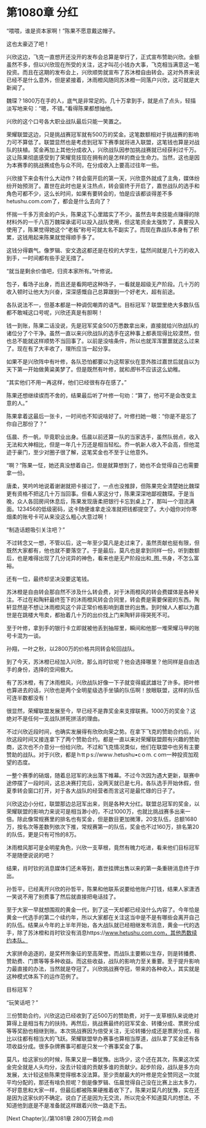 # 第1080章 分红

“喂喂，谁是资本家啊！”陈果不愿意戴这帽子。

这也太豪迈了吧！

兴欣这边，飞克一直想开还没开的发布会总算是举行了，正式宣布赞助兴欣。金额虽然不多，但以兴欣现在所受的关注，这才叫花小钱办大事，飞克相当满意这一笔投资。而且在这期的发布会上，兴欣顺势就宣布了苏沐橙自由转会。这对外界来说已经不是什么意外，但是紧接着，沐雨橙风随同苏沐橙一同落户兴欣，这可就是大新闻了。

魏琛？1800万在手的人，底气是非常足的。几十万拿到手，就是点了点头，轻描淡写地来句：“嗯，不错。”看得陈果都想抽他。

兴欣的这个口号各大职业战队最后只能一笑置之。

荣耀联盟这边，只是挑战赛冠军就有500万的奖金。这笔数额相对于挑战赛的影响力可不算低了。联盟显然也是考虑到冠军下赛季就将进入联盟，这笔钱也算是对战队的扶植。奖金再加上其他分成收入，兴欣战队因参加挑战赛就已经获利过千万。这让陈果彻底感受到了荣耀竞技现在拥有的是怎样的商业生命力。当然，这也是因为本赛季的挑战赛成色与众不同，在分成收入上要高过往年一些。

兴欣接下来会有什么大动作？转会窗开启的第一天，兴欣意外就成了主角，媒体纷纷开始预测了。嘉世在此时也是关注热点，转会窗终于开启了，嘉世战队的选手和角色可都不少，这么长时间，如果有要转会的，怕是应该都谈得差不多hetushu.com.com了，都会是什么去向了？

怀揣一千多万资金的户头，陈果这下心里踏实了不少。虽然去年卖技能点赚得的除材料外的一千八百万魏琛承诺可以投入战队使用，但这笔资金太强势了，真要投入使用了，陈果觉得她这个“老板”称号可就太名不副实了。而现在靠战队本身有了积累，这钱用起来陈果就觉得顺手多了。

这钱分得霸气。像罗辑、安文逸这都还是在校的大学生，猛然间就是几十万的收入到手，一时间都有些手足无措了。

“就当是剩余价值吧，归资本家所有。”叶修说。

包子，看场子出身，而且还是看网吧这种场子，一看就是超级无产阶段。几十万的收入顿时让他大为兴奋，深深感慨自己总算跟到一个好老大，超有前途。

各队说法不一，但基本都是一种调侃嘲弄的语气。目标冠军？联盟里绝大多数队伍都不敢喊这口号呢，兴欣还真是有胆啊！

钱一到账，陈果二话没说，先是冠军奖金500万悉数拿出来，直接就给兴欣战队的诸位分了个干净。虽然一直以来兴欣战队的选手在这种事上都表现得比较漠然，但也总不能就这样顺势不当回事了。以前是没啥条件，所以也就浑浑噩噩就这么过来了。现在有了大丰收了，理所应当一起分享。

如果不是兴欣阵中有叶修，各队恐怕都要以为这帮家伙在意外胜过嘉世后就自以为天下第一开始做黄粱美梦了。但是既然有叶修，就和*图*书不应该这么幼稚。

“其实他们不用一再这样，他们已经很有存在感了。”

陈果还想继续锲而不舍的，结果最后听了叶修一句劝：“算了，他可不是会改变主意的人。”

陈果拿着这最后一张卡，一时间也不知说啥好了。叶修扫她一眼：“你是不是忘了你自己那份了？”

伍晨、乔一帆，毕竟职业出身。伍晨以前还算一队的当家选手，虽然队弱点，收入无法和大神相比，但是一年几十万还是相当轻松。乔一帆新人收入不会高，但他混迹于豪门，至少对圈子很了解，这笔奖金也不至于让他意外。

“啊？”陈果一怔，她还真没想着自己，但是就算想到了，她也不会觉得自己也需要拿一份。

唐柔，笑吟吟地说着谢谢就把卡接过了，一点也没推辞，但陈果完全清楚她比魏琛更有资格不把这几十万当回事。但看人家这分寸，陈果深深地鄙视魏琛。于是当晚，众人各回房间休息后，陈果发现唐柔把银行卡忘到桌上了，那叫一个泪流满面。123456的低级密码，这卡随便谁拿走没准就把钱都提空了。大小姐你对你寒烟柔的账号卡可从来没这么粗心大意过啊！

“制造话题吸引关注吧？”

不过转念又一想，不管以后，这一年至少莫凡是走过来了，虽然贡献也挺有限，但既然大家都有，他也就不要落空了。于是最后，莫凡也是拿到同样一份，听到数额后，也是难得出现了几分诧异的神色，看来也是无产阶段出和_图_书身，不怎么富裕。

还有一位，最终却坚决没要这笔钱。

苏沐橙是自由转会那自然不涉及什么转会费，对于沐雨橙风的转会费媒体是各种关注。不过在和陶轩最终签下的沐雨橙风转会合同里，转会费是需要保密的东西。陶轩显然是不想让沐雨橙风这个非正常价格影响到嘉世的出售。到时候人人都以为嘉世是在跳楼大甩卖，都抬着几十万的出价找上门来陶轩非得哭死不可。

至于叶修，拿到手的银行卡立即就被他丢到抽屉里，瞬间和他那一堆荣耀马甲的账号卡混为一谈。

孙翔，一叶之秋，以2800万的价格共同转会轮回战队。

到了今天，苏沐橙已经加入兴欣，那么肖时钦呢？他会选择哪里？他同样是自由选手的身份，选择的空间极大。

有了苏沐橙，有了沐雨橙风，兴欣战队好像一下子就变得威武雄壮了许多。把叶修也算进去的话，兴欣也是两个全明星级选手坐镇的队伍啊！放眼联盟，这样的队伍可连半数都没有！

很显然，荣耀联盟发展至今，早已经不是靠奖金来支撑联赛。1000万的奖金？这绝对不是任何一支战队拼死拼活的理由。

不过兴欣近段时间，也确实发展得有欣欣向荣之势。在拿下飞克的赞助合约后，兴欣这段时间又接连拿下了两个赞助合约。都是一直以来对荣耀联盟颇有兴趣的赞助商，这次也不介意分一份给兴欣。不过和飞克情况类似，他们在联盟中也另有主要赞助的战队。对于兴欣，都是ｈttｐs://wwｗ.hetushu•cｏm.ｃoｍ一种投资加观望的态度。

一整个赛季的硝烟，随着总冠军的决出落下帷幕。不过今次因为遇大更新，联赛中途停摆了一段时间，这总决赛打完后，没两天就已是七月。各队选手开始休假，但夏季转会窗口打开，对于各大战队的经营者而言这可是最忙碌的日子了。

兴欣这边小分红，联盟那边总冠军出来，则是各种大分红。联盟总冠军的奖金，以荣耀联盟的影响力来说可是相当渺小的，不过1000万，也就比挑战赛多出来一倍。除此像常规赛里的排名也有奖金，但是数目更加微薄，20支队伍，总额1680万，按名次等差数列依次下推，常规赛第一的队伍，奖金也不过160万，排名第20的队伍，更是只有可怜的8万。

沐雨橙风那可是全明星角色，兴欣一支草根，竟然有魄力吃进，看来他们目标冠军不是随便说说的吧？

结果，肖时钦的消息媒体们还未等到，嘉世挂牌出售以来的第一条重磅消息终于炸出。

孙哲平，已经离开兴欣的孙哲平，陈果和他联系说要给他账户打钱，结果人家潇洒一笑说不用了别费事了然后就直接把电话挂了。

至于大家一早就想围观的黄金一代，到了这一天却都已经没什么内容了。今年恰是黄金一代选手的第二个续约年，所以大家都在关注这当中是不是有哪些会离开自己的队伍。结果从今年的上半年开始，各大战队就已经相继发布消息，黄金一代的选手，除了苏沐橙和肖时钦没有消息https://www.hetushu.com.com，其他悉数续约本队。

大家拼命追逐的，是奖杯所象征的至高荣誉。而战队主要赖以生存，则是转播费、赞助费、门票等等多种收益。而这些收益，战队的影响力至关重要。至于提升影响力最直接的办法，当然就是夺冠了。兴欣挑战赛夺冠，带来的各种收入，其实就是这种模式体系下的运作范例了。

目标冠军？

“玩笑话吧？”

三份赞助合约，兴欣这边已经收到了近500万的赞助费，对于一支草根队来说绝对算得上是相当有力的扶持。再然后，挑战赛最终的冠军奖金、转播分成、票房分成等等奖励也相继到账。本次挑战赛因为倍受关注，无论转播分成还是票房分成，相比以往都有相当大的飞跃。荣耀联盟举办赛事也算相当厚道，战队拿了奖金还有各项收益分成。很多杂牌赛事可都是只发一个赛事奖金了事。

莫凡，给这家伙的时候，陈果又是一番犹豫。出场少，这个还在其次，陈果这次奖金完全就是人头均分，没去计较谁的贡献多谁的贡献少。起步阶段，战队是多方向发展，太计较这些陈果觉得根本没法算。至少贡献最大的叶修是完全赞同这一次就平均分配的，那还有啥负担呢？倒是像罗辑、伍晨觉得自己没在比赛上出太多力，不好意思和大家一样，但最后都被陈果硬推着收下了。陈果对莫凡的犹豫，实在还是因为这家伙的不确定。说白了还是因为无交流，所以完全不知道莫凡的想法，不知道他到底是不是准备就这样跟着兴欣一路走下去。



[Next Chapter](./第1081章 2800万转会.md)
